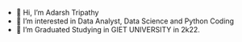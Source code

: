 - 👋 Hi, I’m Adarsh Tripathy
- 👀 I’m interested in Data Analyst, Data Science and Python Coding
- 🌱 I’m Graduated Studying in GIET UNIVERSITY in 2k22.

<!---
adarsh5691/adarsh5691 is a ✨ special ✨ repository because its `README.md` (this file) appears on your GitHub profile.
You can click the Preview link to take a look at your changes.
--->
